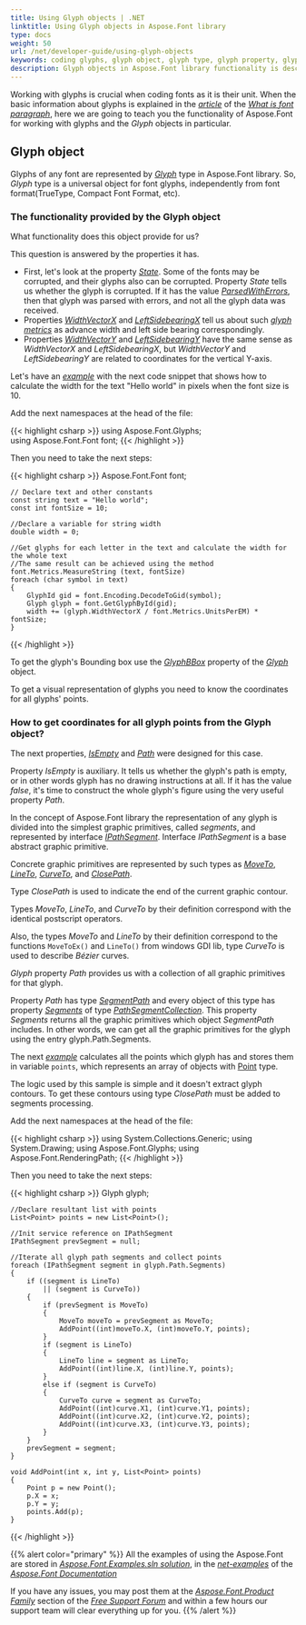 ```yaml
---
title: Using Glyph objects | .NET
linktitle: Using Glyph objects in Aspose.Font library
type: docs
weight: 50
url: /net/developer-guide/using-glyph-objects
keywords: coding glyphs, glyph object, glyph type, glyph property, glyphs software, scripting glyphs
description: Glyph objects in Aspose.Font library functionality is described by the properties it has. The attached code snippets help you understand how to code Glyphs.
---
```


Working with glyphs is crucial when coding fonts as it is their unit. When the basic information about glyphs is explained in the [*article*](https://docs.aspose.com/font/net/what-is-font/glyph/) of the [*What is font paragraph*](https://docs.aspose.com/font/net/what-is-font/), here we are going to teach you the functionality of Aspose.Font for working with glyphs and the *Glyph* objects in particular.

## Glyph object

				
Glyphs of any font are represented by [*Glyph*](https://apireference.aspose.com/font/net/aspose.font.glyphs/glyph) type in Aspose.Font library.
So, *Glyph* type is a universal object for font glyphs, independently from font format(TrueType, Compact Font Format, etc).

### The functionality provided by the Glyph object

What functionality does this object provide for us?
	
This question is answered by the properties it has. 

- First, let's look at the property [*State*](https://apireference.aspose.com/font/net/aspose.font.glyphs/glyph/properties/state). Some of the fonts may be corrupted, and their glyphs also can be corrupted.
Property *State* tells us whether the glyph is corrupted. If it has the value [*ParsedWithErrors*](https://apireference.aspose.com/font/net/aspose.font.glyphs/glyphstate), then that glyph was parsed with errors, and not all the glyph data was received.
- Properties [*WidthVectorX*](https://apireference.aspose.com/font/net/aspose.font.glyphs/glyph/properties/widthvectorx) and [*LeftSidebearingX*](https://apireference.aspose.com/font/net/aspose.font.glyphs/glyph/properties/leftsidebearingx) tell us about such [*glyph metrics*](https://docs.aspose.com/font/net/what-is-font/glyph/#glyph-metrics) as advance width and left side bearing correspondingly.
- Properties [*WidthVectorY*](https://apireference.aspose.com/font/net/aspose.font.glyphs/glyph/properties/widthvectory) and [*LeftSidebearingY*](https://apireference.aspose.com/font/net/aspose.font.glyphs/glyph/properties/leftsidebearingy) have the same sense as *WidthVectorX* and *LeftSidebearingX*, but *WidthVectorY* and *LeftSidebearingY* are related to coordinates for the vertical Y-axis.

Let's have an [*example*](https://github.com/aspose-font/Aspose.Font-Documentation/blob/master/net-examples/Aspose.Font.Examples/Glyphs/GlyphMetrics.cs) with the next code snippet that shows how to calculate the width for the text "Hello world" in pixels when the font size is 10.

Add the next namespaces at the head of the file:

{{< highlight csharp >}}
using Aspose.Font.Glyphs;			
using Aspose.Font.Font font;
{{< /highlight >}}

Then you need to take the next steps:

{{< highlight csharp >}}
    Aspose.Font.Font font;

    // Declare text and other constants
    const string text = "Hello world";
    const int fontSize = 10;

    //Declare a variable for string width
    double width = 0;     

    //Get glyphs for each letter in the text and calculate the width for the whole text
    //The same result can be achieved using the method font.Metrics.MeasureString (text, fontSize)
    foreach (char symbol in text)
    {
        GlyphId gid = font.Encoding.DecodeToGid(symbol);
        Glyph glyph = font.GetGlyphById(gid);
        width += (glyph.WidthVectorX / font.Metrics.UnitsPerEM) * fontSize;
    }

{{< /highlight >}}

To get the glyph's Bounding box use the [*GlyphBBox*](https://apireference.aspose.com/font/net/aspose.font.glyphs/glyph/properties/glyphbbox) property of the [*Glyph*](https://apireference.aspose.com/font/net/aspose.font.glyphs/glyph) object. 

To get a visual representation of glyphs you need to know the coordinates for all glyphs' points.

### How to get coordinates for all glyph points from the Glyph object?

The next properties, [*IsEmpty*](https://apireference.aspose.com/font/net/aspose.font.glyphs/glyph/properties/isempty) and [*Path*](https://apireference.aspose.com/font/net/aspose.font.glyphs/glyph/properties/path) were designed for this case.
	
Property *IsEmpty* is auxiliary. It tells us whether the glyph's path is empty, or in other words glyph has no drawing instructions at all. If it has the value *false*, it's time to construct the whole glyph's figure using the very useful property *Path*.

In the concept of Aspose.Font library the representation of any glyph is divided into the simplest graphic primitives, called *segments*, and represented by interface [*IPathSegment*](https://apireference.aspose.com/font/net/aspose.font.renderingpath/ipathsegment). 
Interface *IPathSegment* is a base abstract graphic primitive. 

Concrete graphic primitives are represented by such types as [*MoveTo*](https://apireference.aspose.com/font/net/aspose.font.renderingpath/moveto), [*LineTo*](https://apireference.aspose.com/font/net/aspose.font.renderingpath/lineto), [*CurveTo*](https://apireference.aspose.com/font/net/aspose.font.renderingpath/curveto), and [*ClosePath*](https://apireference.aspose.com/font/net/aspose.font.renderingpath/closepath/properties/index).

Type *ClosePath* is used to indicate the end of the current graphic contour. 

Types *MoveTo*, *LineTo*, and *CurveTo* by their definition correspond with the identical postscript operators.

Also, the types *MoveTo* and *LineTo* by their definition correspond to the functions `MoveToEx()` and `LineTo()`  from windows GDI lib, type *CurveTo* is used to describe *Bézier* curves.

*Glyph* property *Path* provides us with a collection of all graphic primitives for that glyph. 

Property *Path* has type [*SegmentPath*](https://apireference.aspose.com/font/net/aspose.font.renderingpath/segmentpath) and every object of this type has property [*Segments*](https://apireference.aspose.com/font/net/aspose.font.renderingpath/segmentpath/properties/segments) of type [*PathSegmentCollection*](https://apireference.aspose.com/font/net/aspose.font.renderingpath/pathsegmentcollection). This property *Segments* returns all the graphic primitives which object *SegmentPath* includes. In other words, we can get all the graphic primitives for the glyph using the entry glyph.Path.Segments.

The next [*example*](https://github.com/aspose-font/Aspose.Font-Documentation/blob/master/net-examples/Aspose.Font.Examples/Glyphs/GlyphMetrics.cs) calculates all the points which glyph has and stores them in variable `points`, which represents an array of objects with [Point](https://docs.microsoft.com/en-us/dotnet/api/system.drawing.point?view=net-6.0) type.

The logic used by this sample is simple and it doesn't extract glyph contours. To get these contours using type *ClosePath* must be added to segments processing. 

Add the next namespaces at the head of the file:

{{< highlight csharp >}}
using System.Collections.Generic;
using System.Drawing;
using Aspose.Font.Glyphs;
using Aspose.Font.RenderingPath;
{{< /highlight >}}

Then you need to take the next steps:

{{< highlight csharp >}}
    Glyph glyph;

    //Declare resultant list with points
    List<Point> points = new List<Point>();

    //Init service reference on IPathSegment
    IPathSegment prevSegment = null;

    //Iterate all glyph path segments and collect points
    foreach (IPathSegment segment in glyph.Path.Segments)
    {
        if ((segment is LineTo)
            || (segment is CurveTo))
        {
            if (prevSegment is MoveTo)
            {
                MoveTo moveTo = prevSegment as MoveTo;
                AddPoint((int)moveTo.X, (int)moveTo.Y, points);
            }
            if (segment is LineTo)
            {
                LineTo line = segment as LineTo;
                AddPoint((int)line.X, (int)line.Y, points);
            }
            else if (segment is CurveTo)
            {
                CurveTo curve = segment as CurveTo;
                AddPoint((int)curve.X1, (int)curve.Y1, points);
                AddPoint((int)curve.X2, (int)curve.Y2, points);
                AddPoint((int)curve.X3, (int)curve.Y3, points);
            }
        }
        prevSegment = segment;
    }	

    void AddPoint(int x, int y, List<Point> points)
    {
        Point p = new Point();
        p.X = x;
        p.Y = y;
        points.Add(p);
    }

{{< /highlight >}}


{{% alert color="primary" %}}
All the examples of using the Aspose.Font are stored in [*Aspose.Font.Examples.sln solution*](https://github.com/aspose-font/Aspose.Font-Documentation/tree/master/net-examples), in the [*net-examples*](https://github.com/aspose-font/Aspose.Font-Documentation/tree/master/net-examples) of the [*Aspose.Font Documentation*](https://github.com/aspose-font/Aspose.Font-Documentation)

If you have any issues, you may post them at the [*Aspose.Font.Product Family*](https://forum.aspose.com/c/font/41) section of the [*Free Support Forum*](https://forum.aspose.com/) and within a few hours our support team will clear everything up for you.
{{% /alert %}}

